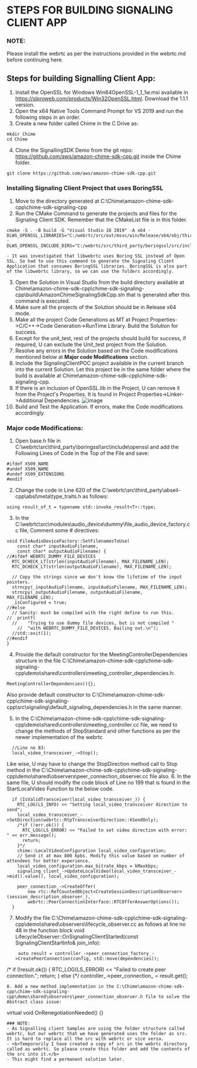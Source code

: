# STEPS FOR BUILDING SIGNALING CLIENT APP
### NOTE: 
Please install the webrtc as per the instructions provided in the webrtc.md before continuing here. 
## Steps for building Signalling Client App:
1. Install the OpenSSL for Windows Win64OpenSSL-1_1_1w.msi available in https://slproweb.com/products/Win32OpenSSL.html. Download the 1.1.1 version. 
2. Open the x64 Native Tools Command Prompt for VS 2019 and run the following steps in an order.
3. Create a new folder called Chime in the C Drive as:
```
mkdir Chime
cd Chime
```
4. Clone the SignallingSDK Demo from the git repo: https://github.com/aws/amazon-chime-sdk-cpp.git inside the Chime folder. 
```
git clone https://github.com/aws/amazon-chime-sdk-cpp.git
```  
### Installing Signaling Client Project that uses BoringSSL
1. Move to the directory generated at C:\Chime\amazon-chime-sdk-cpp\chime-sdk-signaling-cpp
2. Run the CMake Command to generate the projects and files for the Signaling Client SDK. Remember that the CMakeList file is in this folder.
```
cmake -S . -B build -G "Visual Studio 16 2019" -A x64 -DLWS_OPENSSL_LIBRARIES="C:/webrtc/src/out/msvc/win/Release/x64/obj/third_party/boringssl/boringssl.lib;C:/webrtc/src/out/msvc/win/Release/x64/obj/third_party/boringssl/boringssl_asm.lib" -DLWS_OPENSSL_INCLUDE_DIRS="C:/webrtc/src/third_party/boringssl/src/include”
```
	- It was investigated that libwebrtc uses Boring SSL instead of Open SSL. So had to use this command to generate the Signaling Client Application that consumes BoringSSL libraries. BoringSSL is also part of the libwebrtc library, so we can use the folders accordingly.

3. Open the Solution in Visual Studio from the build directory available at Chime\amazon-chime-sdk-cpp\chime-sdk-signaling-cpp\build\AmazonChimeSignalingSdkCpp.sln that is generated after this command is executed. 
4. Make sure all the projects of the Solution should be in Release x64 mode.
5. Make all the project Code Generations as MT at Project Properties->C/C++->Code Generation->RunTime Library. Build the Solution for success.
6. Except for the unit_test, rest of the projects should build for success, if required, U can exclude the Unit_test project from the Solution.
7. Resolve any errors in the Solution based on the Code modifications mentioned below at <b>Major code Modifications</b> section.
8. Include the SignalingClientPOC project available in the current branch into the current Solution. Let this project be in the same folder where the build is available at Chime\amazon-chime-sdk-cpp\chime-sdk-signaling-cpp. 
9. If there is an inclusion of OpenSSL.lib in the Project, U can remove it from the Project's Properties. It is found in Project Properties->Linker->Additional Dependencies. 
![image](https://github.com/imentor-ltts/chime/assets/79626160/2b5f6603-5ea1-4bdd-bbaa-22f769b67768)
10. Build and Test the Application. If errors, make the Code modifications accordingly.

### Major code Modifications:
1. Open base.h file in  C:\webrtc\src\third_party\boringssl\src\include\openssl and add the Following Lines of Code in the Top of the File and save:
```
#ifdef X509_NAME
#undef X509_NAME
#undef X509_EXTENSIONS
#endif
```
2. Change the code in Line 620 of the C:\webrtc\src\third_party\abseil-cpp\absl\meta\type_traits.h as follows:
```
using result_of_t = typename std::invoke_result<T>::type;
```
3. In the C:\webrtc\src\modules\audio_device\dummy\file_audio_device_factory.cc file, Comment some # directives:
```
void FileAudioDeviceFactory::SetFilenamesToUse(
    const char* inputAudioFilename,
    const char* outputAudioFilename) {
//#ifdef WEBRTC_DUMMY_FILE_DEVICES
  RTC_DCHECK_LT(strlen(inputAudioFilename), MAX_FILENAME_LEN);
  RTC_DCHECK_LT(strlen(outputAudioFilename), MAX_FILENAME_LEN);

  // Copy the strings since we don't know the lifetime of the input pointers.
  strncpy(_inputAudioFilename, inputAudioFilename, MAX_FILENAME_LEN);
  strncpy(_outputAudioFilename, outputAudioFilename, MAX_FILENAME_LEN);
  _isConfigured = true;
//#else
  // Sanity: must be compiled with the right define to run this.
//  printf(
  //    "Trying to use dummy file devices, but is not compiled "
    //  "with WEBRTC_DUMMY_FILE_DEVICES. Bailing out.\n");
  //std::exit(1);
//#endif
}
```
4. Provide the default constructor for the MeetingControllerDependencies structure in the file C:\Chime\amazon-chime-sdk-cpp\chime-sdk-signaling-cpp\demo\shared\controllers\meeting_controller_dependencies.h:
```
MeetingControllerDependencies(){};
```
Also provide default constructor to C:\Chime\amazon-chime-sdk-cpp\chime-sdk-signaling-cpp\src\signaling\default_signaling_dependencies.h in the same manner. 

5. In the C:\Chime\amazon-chime-sdk-cpp\chime-sdk-signaling-cpp\demo\shared\controllers\meeting_controller.cc file, we need to change the methods of StopStandard and other functions as per the newer implementation of the webrtc
 ```
   //Line no 83:
   local_video_transceiver_->Stop();
   ```
Like wise, U may have to change the StopDirection method call to Stop method in the C:\Chime\amazon-chime-sdk-cpp\chime-sdk-signaling-cpp\demo\shared\observers\peer_connection_observer.cc file also. 
6. In the same file, U should modify the code block of Line no 199 that is found in the StartLocalVideo Function to the below code. 
```
  if (IsValidTransceiver(local_video_transceiver_)) {
    RTC_LOG(LS_INFO) << "Setting local_video_transceiver direction to send";
    local_video_transceiver_->SetDirection(webrtc::RtpTransceiverDirection::kSendOnly);
    /*if (!err.ok()) {
      RTC_LOG(LS_ERROR) << "Failed to set video direction with error: " << err.message();
      return;
    }*/
    chime::LocalVideoConfiguration local_video_configuration;
    // Send it at max 800 kpbs. Modify this value based on number of attendees for better experience.
    local_video_configuration.max_bitrate_kbps = kMaxkbps;
    signaling_client_->UpdateLocalVideo(local_video_transceiver_->mid().value(), local_video_configuration);

    peer_connection_->CreateOffer(
        new rtc::RefCountedObject<CreateSessionDescriptionObserver>(session_description_observer_),
        webrtc::PeerConnectionInterface::RTCOfferAnswerOptions());
  }
```
7. Modify the file C:\Chime\amazon-chime-sdk-cpp\chime-sdk-signaling-cpp\demo\shared\observers\lifecycle_observer.cc as follows at line no 48 in the function block void LifecycleObserver::OnSignalingClientStarted(const SignalingClientStartInfo& join_info):
   ```
    auto result = controller_->peer_connection_factory_->CreatePeerConnection(config, std::move(dependencies));
 /* if (!result.ok()) {
    RTC_LOG(LS_ERROR) << "Failed to create peer connection.";
    return;
  } else {*/
    controller_->peer_connection_ = result.get();
   ```  
8. Add a new method implementation in the C:\Chime\amazon-chime-sdk-cpp\chime-sdk-signaling-cpp\demo\shared\observers\peer_connection_observer.h file to solve the Abstract class issue:
```
virtual void OnRenegotiationNeeded() {}
```
### NOTE:
- As Signalling client Samples are using the folder structure called webrtc, but our webrtc that we have generated uses the folder as src. It is hard to replace all the src with webrtc or vice versa.
- <b>Tempororily I have created a copy of src in the webrtc directory called as webrtc. So please create this folder and add the contents of the src into it.</b> 
- This might find a permanent solution later. 
